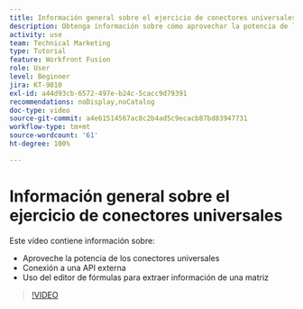 ```yaml
---
title: Información general sobre el ejercicio de conectores universales
description: Obtenga información sobre cómo aprovechar la potencia de los conectores universales, conectarse a una API externa y extraer información de una matriz, todo en  [!DNL Adobe Workfront Fusion].
activity: use
team: Technical Marketing
type: Tutorial
feature: Workfront Fusion
role: User
level: Beginner
jira: KT-9010
exl-id: a44d93cb-6572-497e-b24c-5cacc9d79391
recommendations: noDisplay,noCatalog
doc-type: video
source-git-commit: a4e61514567ac8c2b4ad5c9ecacb87bd83947731
workflow-type: tm+mt
source-wordcount: '61'
ht-degree: 100%

---
```


# Información general sobre el ejercicio de conectores universales

Este vídeo contiene información sobre:

* Aproveche la potencia de los conectores universales
* Conexión a una API externa
* Uso del editor de fórmulas para extraer información de una matriz

>[!VIDEO](https://video.tv.adobe.com/v/335269/?quality=12&learn=on)
